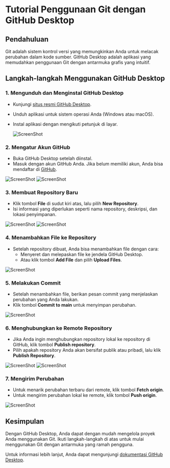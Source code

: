 # Tutorial Penggunaan Git dengan GitHub Desktop

## Pendahuluan
Git adalah sistem kontrol versi yang memungkinkan Anda untuk melacak perubahan dalam kode sumber. GitHub Desktop adalah aplikasi yang memudahkan penggunaan Git dengan antarmuka grafis yang intuitif.

## Langkah-langkah Menggunakan GitHub Desktop

### 1. Mengunduh dan Menginstal GitHub Desktop
- Kunjungi [situs resmi GitHub Desktop](https://desktop.github.com/).
- Unduh aplikasi untuk sistem operasi Anda (Windows atau macOS).
- Instal aplikasi dengan mengikuti petunjuk di layar.

  ![ScreenShot](Gambar/1.png)

### 2. Mengatur Akun GitHub
- Buka GitHub Desktop setelah diinstal.
- Masuk dengan akun GitHub Anda. Jika belum memiliki akun, Anda bisa mendaftar di [GitHub](https://github.com/join).

![ScreenShot](Gambar/2.png)
![ScreenShot](Gambar/3.png)

### 3. Membuat Repository Baru
- Klik tombol **File** di sudut kiri atas, lalu pilih **New Repository**.
- Isi informasi yang diperlukan seperti nama repository, deskripsi, dan lokasi penyimpanan.

![ScreenShot](Gambar/4.png)
![ScreenShot](Gambar/5.png)

### 4. Menambahkan File ke Repository
- Setelah repository dibuat, Anda bisa menambahkan file dengan cara:
  - Menyeret dan melepaskan file ke jendela GitHub Desktop.
  - Atau klik tombol **Add File** dan pilih **Upload Files**.

![ScreenShot](Gambar/7.png)

### 5. Melakukan Commit
- Setelah menambahkan file, berikan pesan commit yang menjelaskan perubahan yang Anda lakukan.
- Klik tombol **Commit to main** untuk menyimpan perubahan.

![ScreenShot](Gambar/8.png)

### 6. Menghubungkan ke Remote Repository
- Jika Anda ingin menghubungkan repository lokal ke repository di GitHub, klik tombol **Publish repository**.
- Pilih apakah repository Anda akan bersifat publik atau pribadi, lalu klik **Publish Repository**.

![ScreenShot](Gambar/9.png)
![ScreenShot](Gambar/10.png)

### 7. Mengirim Perubahan
- Untuk menarik perubahan terbaru dari remote, klik tombol **Fetch origin**.
- Untuk mengirim perubahan lokal ke remote, klik tombol **Push origin**.

![ScreenShot](Gambar/11.png)

## Kesimpulan
Dengan GitHub Desktop, Anda dapat dengan mudah mengelola proyek Anda menggunakan Git. Ikuti langkah-langkah di atas untuk mulai menggunakan Git dengan antarmuka yang ramah pengguna.

Untuk informasi lebih lanjut, Anda dapat mengunjungi [dokumentasi GitHub Desktop](https://docs.github.com/en/desktop).

